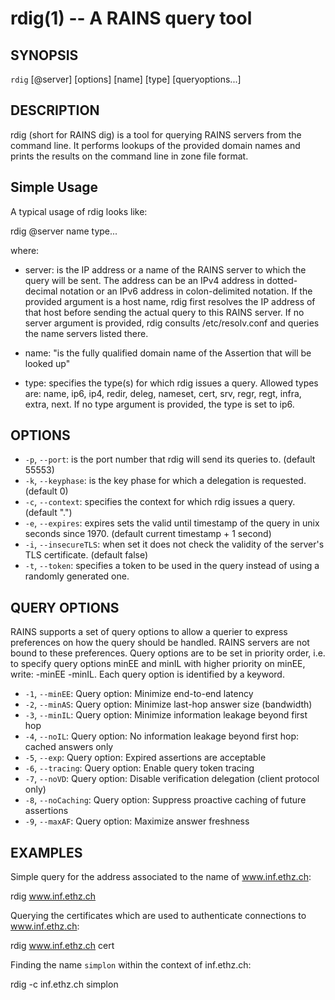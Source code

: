 rdig(1) -- A RAINS query tool
=================================

## SYNOPSIS

`rdig`  [@server] [options] [name] [type] [queryoptions...]

## DESCRIPTION

rdig (short for RAINS dig) is a tool for querying RAINS servers from the command line. It performs
lookups of the provided domain names and prints the results on the command line in zone file format.

## Simple Usage

A typical usage of rdig looks like:

rdig @server name type...

where:
* server: is the IP address or a name of the RAINS server to which the query will be sent. The
    address can be an IPv4 address in dotted-decimal notation or an IPv6 address in colon-delimited
    notation. If the provided argument is a host name, rdig first resolves the IP address of that
    host before sending the actual query to this RAINS server. If no server argument is provided,
    rdig consults /etc/resolv.conf and queries the name servers listed there.

* name: "is the fully qualified domain name of the Assertion that will be looked up"

* type: specifies the type(s) for which rdig issues a query. Allowed types are: name, ip6, ip4, redir,
  deleg, nameset, cert, srv, regr, regt, infra, extra, next. If no type argument is provided, the
  type is set to ip6.

## OPTIONS

* `-p`, `--port`: is the port number that rdig will send its queries to. (default 55553)
* `-k`, `--keyphase`: is the key phase for which a delegation is requested. (default 0)
* `-c`, `--context`: specifies the context for which rdig issues a query. (default ".")
* `-e`, `--expires`: expires sets the valid until timestamp of the query in unix seconds since 1970.
  (default current timestamp + 1 second)
* `-i`, `--insecureTLS`: when set it does not check the validity of the server's TLS certificate.
  (default false)
* `-t`, `--token`: specifies a token to be used in the query instead of using a randomly generated
  one.

## QUERY OPTIONS

RAINS supports a set of query options to allow a querier to express preferences on how the query
should be handled. RAINS servers are not bound to these preferences. Query options are to be set in
priority order, i.e. to specify query options minEE and minIL with higher priority on minEE, write:
-minEE -minIL. Each query option is identified by a keyword.

* `-1`, `--minEE`: Query option: Minimize end-to-end latency
* `-2`, `--minAS`: Query option: Minimize last-hop answer size (bandwidth)
* `-3`, `--minIL`: Query option: Minimize information leakage beyond first hop
* `-4`, `--noIL`: Query option: No information leakage beyond first hop: cached answers only
* `-5`, `--exp`: Query option: Expired assertions are acceptable
* `-6`, `--tracing`: Query option: Enable query token tracing
* `-7`, `--noVD`: Query option: Disable verification delegation (client protocol only)
* `-8`, `--noCaching`: Query option: Suppress proactive caching of future assertions
* `-9`, `--maxAF`: Query option: Maximize answer freshness

## EXAMPLES

Simple query for the address associated to the name of www.inf.ethz.ch:

rdig www.inf.ethz.ch

Querying the certificates which are used to authenticate connections to www.inf.ethz.ch:

rdig www.inf.ethz.ch cert

Finding the name `simplon` within the context of inf.ethz.ch:

rdig -c inf.ethz.ch simplon
